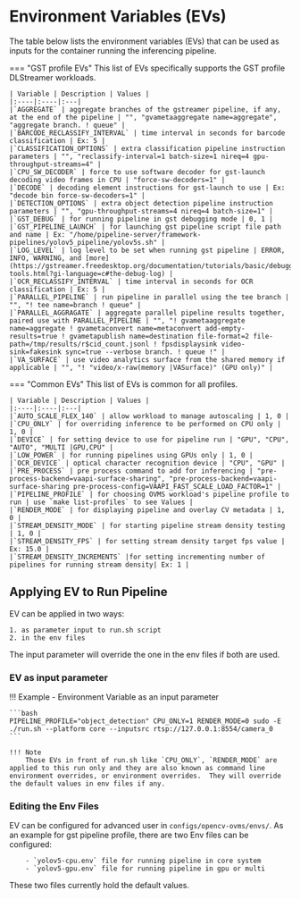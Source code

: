 # Environment Variables (EVs)
The table below lists the environment variables (EVs) that can be used as inputs for the container running the inferencing pipeline.

=== "GST profile EVs"
    This list of EVs specifically supports the GST profile DLStreamer workloads.

    | Variable | Description | Values |
    |:----|:----|:---|
    |`AGGREGATE` | aggregate branches of the gstreamer pipeline, if any, at the end of the pipeline | "", "gvametaaggregate name=aggregate", "aggregate branch. ! queue" |
    |`BARCODE_RECLASSIFY_INTERVAL` | time interval in seconds for barcode classification | Ex: 5 |
    |`CLASSIFICATION_OPTIONS` | extra classification pipeline instruction parameters | "", "reclassify-interval=1 batch-size=1 nireq=4 gpu-throughput-streams=4" |
    |`CPU_SW_DECODER` | force to use software decoder for gst-launch decoding video frames in CPU | "force-sw-decoders=1" |
    |`DECODE` | decoding element instructions for gst-launch to use | Ex: "decode bin force-sw-decoders=1" |
    |`DETECTION_OPTIONS` | extra object detection pipeline instruction parameters | "", "gpu-throughput-streams=4 nireq=4 batch-size=1" |
    |`GST_DEBUG` | for running pipeline in gst debugging mode | 0, 1 |
    |`GST_PIPELINE_LAUNCH` | for launching gst pipeline script file path and name | Ex: "/home/pipeline-server/framework-pipelines/yolov5_pipeline/yolov5s.sh" |
    |`LOG_LEVEL` | log level to be set when running gst pipeline | ERROR, INFO, WARNING, and [more](https://gstreamer.freedesktop.org/documentation/tutorials/basic/debugging-tools.html?gi-language=c#the-debug-log) |
    |`OCR_RECLASSIFY_INTERVAL` | time interval in seconds for OCR classification | Ex: 5 |
    |`PARALLEL_PIPELINE` | run pipeline in parallel using the tee branch | "", "! tee name=branch ! queue" |
    |`PARALLEL_AGGRAGATE` | aggregate parallel pipeline results together, paired use with PARALLEL_PIPELINE | "", "! gvametaaggregate name=aggregate ! gvametaconvert name=metaconvert add-empty-results=true ! gvametapublish name=destination file-format=2 file-path=/tmp/results/r$cid_count.jsonl ! fpsdisplaysink video-sink=fakesink sync=true --verbose branch. ! queue !" |
    |`VA_SURFACE` | use video analytics surface from the shared memory if applicable | "", "! "video/x-raw(memory |VASurface)" (GPU only)" |

=== "Common EVs"
    This list of EVs is common for all profiles.

    | Variable | Description | Values |
    |:----|:----|:---|
    |`AUTO_SCALE_FLEX_140` | allow workload to manage autoscaling | 1, 0 |
    |`CPU_ONLY` | for overriding inference to be performed on CPU only | 1, 0 |
    |`DEVICE` | for setting device to use for pipeline run | "GPU", "CPU", "AUTO", "MULTI |GPU,CPU" |
    |`LOW_POWER` | for running pipelines using GPUs only | 1, 0 |
    |`OCR_DEVICE` | optical character recognition device | "CPU", "GPU" |
    |`PRE_PROCESS` | pre process command to add for inferencing | "pre-process-backend=vaapi-surface-sharing", "pre-process-backend=vaapi-surface-sharing pre-process-config=VAAPI_FAST_SCALE_LOAD_FACTOR=1" |
    |`PIPELINE_PROFILE` | for choosing OVMS workload's pipeline profile to run | use `make list-profiles` to see Values |
    |`RENDER_MODE` | for displaying pipeline and overlay CV metadata | 1, 0 |
    |`STREAM_DENSITY_MODE` | for starting pipeline stream density testing | 1, 0 |
    |`STREAM_DENSITY_FPS` | for setting stream density target fps value | Ex: 15.0 |
    |`STREAM_DENSITY_INCREMENTS` |for setting incrementing number of pipelines for running stream density| Ex: 1 |

## Applying EV to Run Pipeline
EV can be applied in two ways:

    1. as parameter input to run.sh script
    2. in the env files

The input parameter will override the one in the env files if both are used.

### EV as input parameter

!!! Example - Environment Variable as an input parameter

    ```bash
    PIPELINE_PROFILE="object_detection" CPU_ONLY=1 RENDER_MODE=0 sudo -E ./run.sh --platform core --inputsrc rtsp://127.0.0.1:8554/camera_0
    ```

    !!! Note
        Those EVs in front of run.sh like `CPU_ONLY`, `RENDER_MODE` are applied to this run only and they are also known as command line environment overrides, or environment overrides.  They will override the default values in env files if any.


### Editing the Env Files
EV can be configured for advanced user in `configs/opencv-ovms/envs/`.  As an example for gst pipeline profile, there are two Env files can be configured:

        - `yolov5-cpu.env` file for running pipeline in core system
        - `yolov5-gpu.env` file for running pipeline in gpu or multi

These two files currently hold the default values.